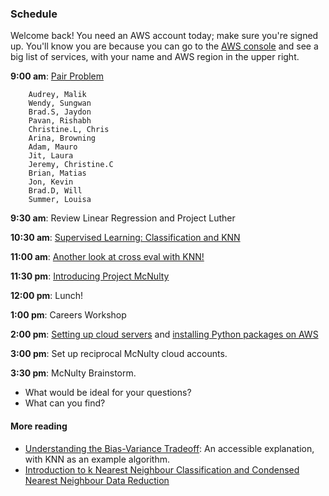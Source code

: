 ### Schedule

Welcome back! You need an AWS account today; make sure you're signed up. You'll know you are because you can go to the [AWS console](https://console.aws.amazon.com/) and see a big list of services, with your name and AWS region in the upper right.

**9:00 am**: [Pair Problem](pair.md)

		Audrey, Malik
		Wendy, Sungwan
		Brad.S, Jaydon
		Pavan, Rishabh
		Christine.L, Chris
		Arina, Browning
		Adam, Mauro
		Jit, Laura
		Jeremy, Christine.C
		Brian, Matias
		Jon, Kevin
		Brad.D, Will
		Summer, Louisa

**9:30 am**: Review Linear Regression and Project Luther

**10:30 am**: [Supervised Learning: Classification and KNN](supervised_classification_knn.pdf)

**11:00 am**: [Another look at cross eval with KNN!](knn_cross_validation.ipynb)

**11:30 pm**: [Introducing Project McNulty](../../../projects/03-mcnulty)

**12:00 pm**: Lunch!

**1:00 pm**: Careers Workshop

**2:00 pm**: [Setting up cloud servers](aws_1_setup_cloud.md) and 
             [installing Python packages on AWS](aws_2_installing_pkgs.md)

**3:00 pm**: Set up reciprocal McNulty cloud accounts.

**3:30 pm**: McNulty Brainstorm.

 * What would be ideal for your questions?
 * What can you find?


#### More reading

 * [Understanding the Bias-Variance Tradeoff](http://scott.fortmann-roe.com/docs/BiasVariance.html): An accessible explanation, with KNN as an example algorithm.
 * [Introduction to k Nearest Neighbour Classification and Condensed Nearest Neighbour Data Reduction](http://www.math.le.ac.uk/people/ag153/homepage/KNN/OliverKNN_Talk.pdf)
